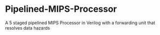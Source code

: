 # Pipelined-MIPS-Processor
A 5 staged pipelined MIPS Processor in Verilog with a forwarding unit that resolves data hazards
